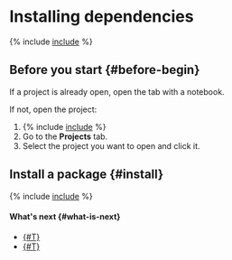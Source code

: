 # Installing dependencies

{% include [include](../../../_includes/datasphere/install-dependencies-intro.md) %}

## Before you start {#before-begin}

If a project is already open, open the tab with a notebook.

If not, open the project:

1. {% include [include](../../../_includes/datasphere/first-step.md) %}
1. Go to the **Projects** tab.
1. Select the project you want to open and click it.

## Install a package {#install}

{% include [include](../../../_includes/datasphere/install-dependencies-steps.md) %}

#### What's next {#what-is-next}

* [{#T}](control-compute-resources.md)
* [{#T}](clear-kernel-state.md)
